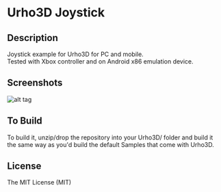 # Urho3D Joystick

Description
-----------------------------------------------------------------------------------
Joystick example for Urho3D for PC and mobile.  
Tested with Xbox controller and on Android x86 emulation device.


Screenshots
-----------------------------------------------------------------------------------
![alt tag](https://github.com/Lumak/Urho3D-Joystick/blob/master/screenshot/joystickscreen.png)


To Build
-----------------------------------------------------------------------------------
To build it, unzip/drop the repository into your Urho3D/ folder and build it the same way as you'd build the default Samples that come with Urho3D.

License
-----------------------------------------------------------------------------------
The MIT License (MIT)







